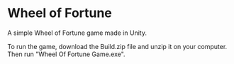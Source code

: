 # Wheel of Fortune
A simple Wheel of Fortune game made in Unity.

To run the game, download the Build.zip file and unzip it on your computer. Then run "Wheel Of Fortune Game.exe".
